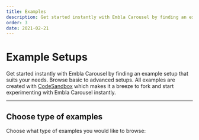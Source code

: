 ```yaml
---
title: Examples
description: Get started instantly with Embla Carousel by finding an example setup that suits your needs.
order: 3
date: 2021-02-21
---
```


# <GradientText>Example</GradientText> Setups

Get started instantly with Embla Carousel by finding an example setup that suits your needs. Browse basic to advanced setups. All examples are created with [CodeSandbox](https://codesandbox.io/) which makes it a breeze to fork and start experimenting with Embla Carousel instantly.

---

## Choose type of examples

Choose what type of examples you would like to browse:

<PageChildLinks />
